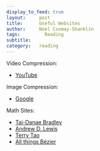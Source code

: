 ```yaml
---
display_to_feed: true
layout:     post
title:      Useful Websites
author:     Noel Csomay-Shanklin
tags: 		  Reading 
subtitle:  	
category:   reading
---
```

Video Compression:
* [YouTube](https://youtube.com)

Image Compression:
* [Google](https://squoosh.app/)

Math Sites:
* [Tai-Danae Bradley](https://www.math3ma.com/)
* [Andrew D. Lewis](https://mast.queensu.ca/~andrew/)
* [Terry Tao](https://terrytao.wordpress.com/)
* [All things Bézier](https://pomax.github.io/bezierinfo/)


